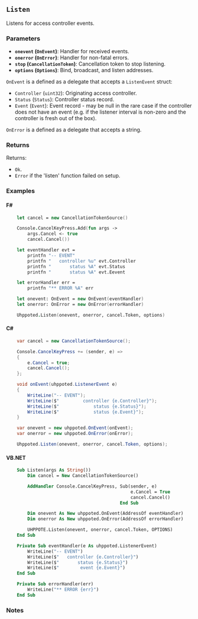 ## `Listen`

Listens for access controller events.

### Parameters
- **`onevent` (`OnEvent`)**: Handler for received events.
- **`onerror` (`OnError`)**: Handler for non-fatal errors.
- **`stop` (`CancellationToken`)**: Cancellation token to stop listening.
- **`options` (`Options`)**: Bind, broadcast, and listen addresses.

`OnEvent` is a defined as a delegate that accepts a `ListenEvent` struct:
  - `Controller` (`uint32`): Originating access controller.
  - `Status` (`Status`): Controller status record.
  - `Event` (`Event`): Event record - may be null in the rare case if the controller does not have an event
                       (e.g. if the listener interval is non-zero and the controller is fresh out of the box).

`OnError` is a defined as a delegate that accepts a string.

### Returns

Returns:
- `Ok`.
- `Error` if the 'listen' function failed on setup.

### Examples

#### F#
```fsharp
    let cancel = new CancellationTokenSource()

    Console.CancelKeyPress.Add(fun args ->
        args.Cancel <- true
        cancel.Cancel())

    let eventHandler evt =
        printfn "-- EVENT"
        printfn "   controller %u" evt.Controller
        printfn "       status %A" evt.Status
        printfn "       status %A" evt.Eevent

    let errorHandler err =
        printfn "** ERROR %A" err

    let onevent: OnEvent = new OnEvent(eventHandler)
    let onerror: OnError = new OnError(errorHandler)

    Uhppoted.Listen(onevent, onerror, cancel.Token, options)
```

#### C#
```csharp
    var cancel = new CancellationTokenSource();

    Console.CancelKeyPress += (sender, e) =>
    {
        e.Cancel = true;
        cancel.Cancel();
    };

    void onEvent(uhppoted.ListenerEvent e)
    {
        WriteLine("-- EVENT");
        WriteLine($"         controller {e.Controller}");
        WriteLine($"             status {e.Status}");
        WriteLine($"             status {e.Event}");
    }

    var onevent = new uhppoted.OnEvent(onEvent);
    var onerror = new uhppoted.OnError(onError);

    Uhppoted.Listen(onevent, onerror, cancel.Token, options);
```

#### VB.NET
```vb
    Sub Listen(args As String())
        Dim cancel = New CancellationTokenSource()

        AddHandler Console.CancelKeyPress, Sub(sender, e)
                                               e.Cancel = True
                                               cancel.Cancel()
                                           End Sub

        Dim onevent As New uhppoted.OnEvent(AddressOf eventHandler)
        Dim onerror As New uhppoted.OnError(AddressOf errorHandler)

        UHPPOTE.Listen(onevent, onerror, cancel.Token, OPTIONS)
    End Sub

    Private Sub eventHandler(e As uhppoted.ListenerEvent)
        WriteLine("-- EVENT")
        WriteLine($"   controller {e.Controller}")
        WriteLine($"       status {e.Status}")
        WriteLine($"        event {e.Event}")
    End Sub

    Private Sub errorHandler(err)
        WriteLine("** ERROR {err}")
    End Sub

```

### Notes
